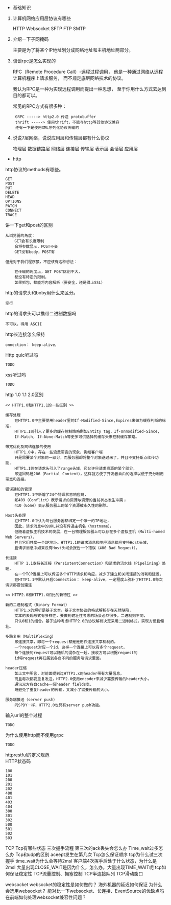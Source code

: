 - 基础知识

1. 计算机网络应用层协议有哪些
	
	HTTP
	Websocket
	SFTP
	FTP
	SMTP

2. 介绍一下子网掩码

	主要是为了将某个IP地址划分成网络地址和主机地址两部分。

3. 谈谈rpc是怎么实现的

	RPC（Remote Procedure Call）-远程过程调用，
	他是一种通过网络从远程计算机程序上请求服务，
	而不规定底层网络技术的协议。

	我认为RPC是一种为实现远程调用而提出一种思想，
	至于你用什么方式去达到目的都可以。

	常见的RPC方式有很多种：
		
		GRPC -----> http2.0 传送 protobuffer
		thrift -----> 使用thrift，不能与http等其他协议兼容
		还有一下是使用XML序列化协议传输的

4. 说说7层网络，说说应用层和传输层都有什么协议

	物理层
	数据链路层
	网络层
	连接层
	传输层
	表示层
	会话层
	应用层

- http

http协议的methods有哪些。

	GET
	POST
	PUT
	DELETE
	HEAD
	OPTIONS
	PATCH
	CONNECT
	TRACE

讲一下get和post的区别

	从浏览器的角度：
		GET会有长度限制
		会将参数显示，POST不会
		GET没有body，POST有

	但是对于我们程序猿，不应该有这种想法：
		
		在传输的角度上，GET POST区别不大，
		都没有特定的限制，
		如果抓包，都能将内容解析（要安全，还是得上SSL）

http的请求头和boby用什么来区分。 

	空行

http的请求头可以携带二进制数据吗

	不可以，得用 ASCII

http长连接怎么保持

	onnection： keep-alive，

Http quic听过吗

	TODO

xss听过吗

	TODO

http 1.0 1.1 2.0区别

	<< HTTP1.0和HTTP1.1的一些区别 >>

	缓存处理
		在HTTP1.0中主要使用header里的If-Modified-Since,Expires来做为缓存判断的标准，
		HTTP1.1则引入了更多的缓存控制策略例如Entity tag，If-Unmodified-Since, 
		If-Match, If-None-Match等更多可供选择的缓存头来控制缓存策略。

	带宽优化及网络连接的使用
		HTTP1.0中，存在一些浪费带宽的现象，例如客户端
		只是需要某个对象的一部分，而服务器却将整个对象送过来了，并且不支持断点续传功能，
		HTTP1.1则在请求头引入了range头域，它允许只请求资源的某个部分，
		即返回码是206（Partial Content），这样就方便了开发者自由的选择以便于充分利用带宽和连接。

	错误通知的管理
		在HTTP1.1中新增了24个错误状态响应码，
		如409（Conflict）表示请求的资源与资源的当前状态发生冲突；
		410（Gone）表示服务器上的某个资源被永久性的删除。

	Host头处理
		在HTTP1.0中认为每台服务器都绑定一个唯一的IP地址，
		因此，请求消息中的URL并没有传递主机名（hostname）。
		但随着虚拟主机技术的发展，在一台物理服务器上可以存在多个虚拟主机（Multi-homed Web Servers），
		并且它们共享一个IP地址。HTTP1.1的请求消息和响应消息都应支持Host头域，
		且请求消息中如果没有Host头域会报告一个错误（400 Bad Request）。

	长连接
		HTTP 1.1支持长连接（PersistentConnection）和请求的流水线（Pipelining）处理，
		在一个TCP连接上可以传送多个HTTP请求和响应，减少了建立和关闭连接的消耗和延迟，
		在HTTP1.1中默认开启Connection： keep-alive，一定程度上弥补了HTTP1.0每次请求都要创建连

	<< HTTP2.0和HTTP1.X相比的新特性 >>

	新的二进制格式（Binary Format）
		HTTP1.x的解析是基于文本。基于文本协议的格式解析存在天然缺陷，
		文本的表现形式有多样性，要做到健壮性考虑的场景必然很多，二进制则不同，
		只认0和1的组合。基于这种考虑HTTP2.0的协议解析决定采用二进制格式，实现方便且健壮。

	多路复用（MultiPlexing）
		即连接共享，即每一个request都是是用作连接共享机制的。
		一个request对应一个id，这样一个连接上可以有多个request，
		每个连接的request可以随机的混杂在一起，接收方可以根据request的
		id将request再归属到各自不同的服务端请求里面。

	header压缩	
		如上文中所言，对前面提到过HTTP1.x的header带有大量信息，
		而且每次都要重复发送，HTTP2.0使用encoder来减少需要传输的header大小，
		通讯双方各自cache一份header fields表，
		既避免了重复header的传输，又减小了需要传输的大小。

	服务端推送（server push）
		同SPDY一样，HTTP2.0也具有server push功能。	

输入url的整个过程

	TODO

为什么使用http而不使用grpc

	TODO

httprestful的定义规范  
HTTP状态码

    100
    101
    200
    201
    202
    400
    401
    403
    404
    300
    301
    302
    500
    501
    502
    503

TCP
    Tcp有哪些状态
    三次握手流程
    第三次的ack丢失会怎么办
    Time_wait过多怎么办
    Tcp和udp的区别
    aceept发生在第几次
    Tcp怎么保证顺序
    tcp为什么试三次握手
    time_wait为什么会等待2msl
    客户端4次挥手后处于什么状态，为什么是2msl
    大量出现CLOSE_WAIT是因为什么，怎么办，大量出现TIME_WAIT呢
    tcp如何保证稳定性
    TCP流量控制、拥塞控制 
    TCP半连接队列
    TCP滑动窗口

websocket
    websocket的稳定性是如何做的？ 
    海外机器的延迟如何保证 
    为什么会选用websocket？ 
    能对比一下websocket、长连接、EventSource的优缺点吗 
    在前端如何处理websocket兼容性问题？ 


